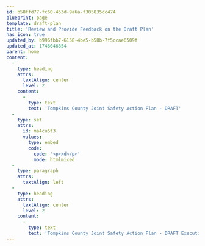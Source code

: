 ```yaml
---
id: b58ffd77-fc60-453d-9a6a-f305835dc474
blueprint: page
template: draft-plan
title: 'Review and Provide Feedback on the Draft Plan'
has_icon: true
updated_by: b996fbb7-6158-4be5-b58b-7f5ccae6509f
updated_at: 1746046854
parent: home
content:
  -
    type: heading
    attrs:
      textAlign: center
      level: 2
    content:
      -
        type: text
        text: 'Tompkins County Joint Safety Action Plan - DRAFT'
  -
    type: set
    attrs:
      id: ma4cu5t3
      values:
        type: embed
        code:
          code: '<p>xd</p>'
          mode: htmlmixed
  -
    type: paragraph
    attrs:
      textAlign: left
  -
    type: heading
    attrs:
      textAlign: center
      level: 2
    content:
      -
        type: text
        text: 'Tompkins County Joint Safety Action Plan - DRAFT Executive Summary'
---
```

